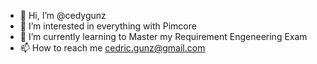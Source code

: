 - 👋 Hi, I’m @cedygunz
- 👀 I’m interested in everything with Pimcore
- 🌱 I’m currently learning to Master my Requirement Engeneering Exam
- 📫 How to reach me cedric.gunz@gmail.com

<!---
cedygunz/cedygunz is a ✨ special ✨ repository because its `README.md` (this file) appears on your GitHub profile.
You can click the Preview link to take a look at your changes.
--->
